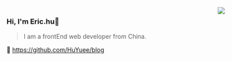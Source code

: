 <img align="right" src="https://github-readme-stats.vercel.app/api?username=HuYuee&show_icons=true&icon_color=805AD5&text_color=718096&bg_color=ffffff&hide_title=true&count_private=true" />

### Hi, I'm Eric.hu👋
>I am a frontEnd web developer from China.

🔗 https://github.com/HuYuee/blog
